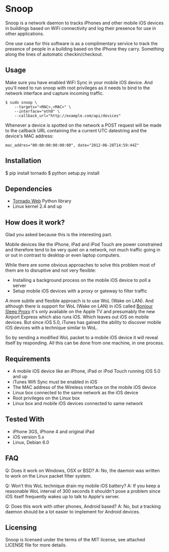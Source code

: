 Snoop
=====

Snoop is a network daemon to tracks iPhones and other mobile iOS devices in buildings based on WiFi connectivity and log their presence for use in other applications.

One use case for this software is as a complimentary service to track the presence of people in a building based on the iPhone they carry. Something along the lines of automatic checkin/checkout.


Usage
-------

Make sure you have enabled WiFi Sync in your mobile iOS device. And you'll need to run snoop with root privileges as it needs to bind to the network interface and capture incoming traffic.

    $ sudo snoop \
        --targets="<MAC>,<MAC>" \
        --interface="eth0" \
        --callback_url="http://example.com/api/devices"

Whenever a device is spotted on the network a POST request will be made to the callback URL containing the a current UTC datestring and the device's MAC address:

    mac_addres="00:00:00:00:00:00", date="2012-06-28T14:59:44Z"

Installation
------------

  $ pip install tornado
    $ python setup.py install


Dependencies
------------

- [Tornado Web][1] Python library
- Linux kernel 2.4 and up


How does it work?
-----------------

Glad you asked because this is the interesting part.

Mobile devices like the iPhone, iPad and iPod Touch are power constrained and therefore tend to be very quiet on a network, not much traffic going in or out in contrast to desktop or even laptop computers.

While there are some obvious approaches to solve this problem most of them are to disruptive and not very flexible:

- Installing a background process on the mobile iOS device to poll a server
- Setup mobile iOS devices with a proxy or gateway to filter traffic

A more subtle and flexible approach is to use WoL (Wake on LAN). And although there is support for WoL (Wake on LAN) in iOS called [Bonjour Sleep Proxy][0] it's only available on the Apple TV and presumably the new Airport Express which also runs iOS. Which leaves out iOS on mobile devices. But since iOS 5.0, iTunes has gained the ability to discover mobile iOS devices with a technique similar to WoL.

So by sending a modified WoL packet to a mobile iOS device it will reveal itself by responding. All this can be done from one machine, in one process.


Requirements
------------

- A mobile iOS device like an iPhone, iPad or iPod Touch running iOS 5.0 and up
- iTunes Wifi Sync must be enabled in iOS
- The MAC address of the Wireless interface on the mobile iOS device
- Linux box connected to the same network as the iOS device
- Root privileges on the Linux box
- Linux box and mobile iOS devices connected to same network


Tested With
-----------

- iPhone 3GS, iPhone 4 and original iPad
- iOS version 5.x
- Linux, Debian 6.0


FAQ
---

Q: Does it work on Windows, OSX or BSD?
A: No, the daemon was written to work on the Linux packet filter system.

Q: Won't this WoL technique drain my mobile iOS battery?
A: If you keep a reasonable WoL interval of 300 seconds it shouldn't pose a problem since iOS itself frequently wakes up to talk to Apple's server.

Q: Does this work with other phones, Android based?
A: No, but a tracking daemon should be a lot easier to implement for Android devices.


Licensing
---------

Snoop is licensed under the terms of the MIT license, see attached LICENSE file for more details.


[0]: http://en.wikipedia.org/wiki/Sleep_Proxy_Service "Bonjour Sleep Proxy on Wikipedia"
[1]: http://tornadoweb.org "Tornado"
[2]: http://www.opensource.org/licenses/MIT ""
